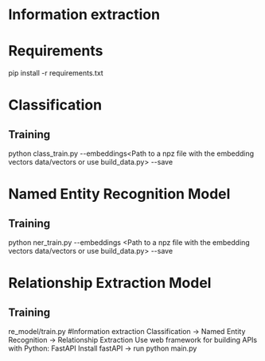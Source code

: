 # Information extraction
# Requirements
pip install -r requirements.txt
# Classification
## Training
python class_train.py --embeddings<Path to a npz file with the embedding vectors data/vectors or use build_data.py> --save<save model training>
# Named Entity Recognition Model
## Training
python ner_train.py --embeddings <Path to a npz file with the embedding vectors data/vectors or use build_data.py> --save <save model training>
# Relationship Extraction Model
## Training
re_model/train.py
#Information extraction
Classification -> Named Entity Recognition -> Relationship Extraction
Use web framework for building APIs with Python: FastAPI
Install fastAPI -> run python main.py
  
